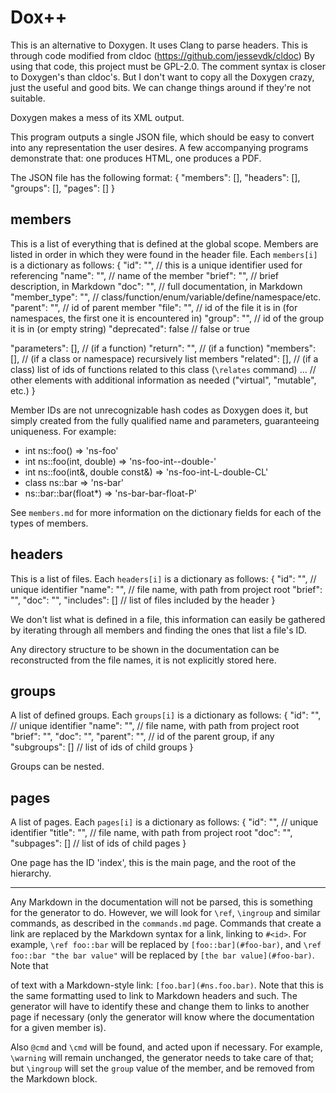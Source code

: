 Dox++
===

This is an alternative to Doxygen.
It uses Clang to parse headers. This is through code modified from cldoc (https://github.com/jessevdk/cldoc)
By using that code, this project must be GPL-2.0.
The comment syntax is closer to Doxygen's than cldoc's. But I don't want to copy all the Doxygen crazy, just
the useful and good bits. We can change things around if they're not suitable.

Doxygen makes a mess of its XML output.

This program outputs a single JSON file, which should be easy to convert into any representation
the user desires. A few accompanying programs demonstrate that: one produces HTML, one produces a PDF.

The JSON file has the following format:
{
   "members": [],
   "headers": [],
   "groups": [],
   "pages": []
}

## members
This is a list of everything that is defined at the global scope. Members are listed in order
in which they were found in the header file. Each `members[i]` is a dictionary as follows:
{
   "id": "",           // this is a unique identifier used for referencing
   "name": "",         // name of the member
   "brief": "",        // brief description, in Markdown
   "doc": "",          // full documentation, in Markdown
   "member_type": "",  // class/function/enum/variable/define/namespace/etc.
   "parent": "",       // id of parent member
   "file": "",         // id of the file it is in (for namespaces, the first one it is encountered in)
   "group": "",        // id of the group it is in (or empty string)
   "deprecated": false // false or true

   "parameters": [],   // (if a function)
   "return": "",       // (if a function)
   "members": [],      // (if a class or namespace) recursively list members
   "related": [],      // (if a class) list of ids of functions related to this class (`\relates` command)
   ...                 // other elements with additional information as needed ("virtual", "mutable", etc.)
}

Member IDs are not unrecognizable hash codes as Doxygen does it, but simply created from the fully
qualified name and parameters, guaranteeing uniqueness. For example:
 - int ns::foo()                     => 'ns-foo'
 - int ns::foo(int, double)          => 'ns-foo-int--double-'
 - int ns::foo(int&, double const&)  => 'ns-foo-int-L-double-CL'
 - class ns::bar                     => 'ns-bar'
 - ns::bar::bar(float*)              => 'ns-bar-bar-float-P'

See `members.md` for more information on the dictionary fields for each of the types of members.

## headers
This is a list of files. Each `headers[i]` is a dictionary as follows:
{
   "id": "",           // unique identifier
   "name": "",         // file name, with path from project root
   "brief": "",
   "doc": "",
   "includes": []      // list of files included by the header
}

We don't list what is defined in a file, this information can easily be gathered by iterating through
all members and finding the ones that list a file's ID.

Any directory structure to be shown in the documentation can be reconstructed from the file names,
it is not explicitly stored here.

## groups
A list of defined groups. Each `groups[i]` is a dictionary as follows:
{
   "id": "",           // unique identifier
   "name": "",         // file name, with path from project root
   "brief": "",
   "doc": "",
   "parent": "",       // id of the parent group, if any
   "subgroups": []     // list of ids of child groups
}

Groups can be nested.

## pages
A list of pages. Each `pages[i]` is a dictionary as follows:
{
   "id": "",           // unique identifier
   "title": "",        // file name, with path from project root
   "doc": "",
   "subpages": []      // list of ids of child pages
}

One page has the ID 'index', this is the main page, and the root of the hierarchy.

---

Any Markdown in the documentation will not be parsed, this is something for the generator to do.
However, we will look for `\ref`, `\ingroup` and similar commands, as described in the `commands.md`
page. Commands that create a link are replaced by the Markdown syntax for a link, linking to
`#<id>`. For example, `\ref foo::bar` will be replaced by `[foo::bar](#foo-bar)`, and
`\ref foo::bar "the bar value"` will be replaced by `[the bar value](#foo-bar)`. Note that

of text with a Markdown-style link: `[foo.bar](#ns.foo.bar)`. Note that this is the same formatting
used to link to Markdown headers and such. The generator will have to identify these and change
them to links to another page if necessary (only the generator will know where the documentation
for a given member is).

Also `@cmd` and `\cmd` will be found, and acted upon if necessary. For example, `\warning` will remain
unchanged, the generator needs to take care of that; but `\ingroup` will set the `group` value of the member,
and be removed from the Markdown block.
